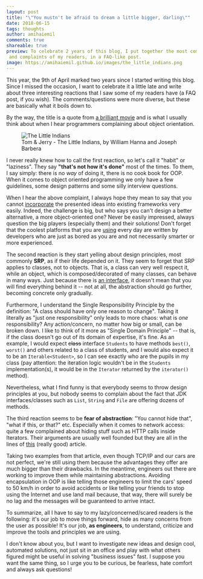 ```yaml
---
layout: post
title: "\"You mustn't be afraid to dream a little bigger, darling\""
date: 2018-06-15
tags: thoughts
author: amihaiemil
comments: true
shareable: true
preview: To celebrate 2 years of this blog, I put together the most common comments
 and complaints of my readers, in a FAQ-like post.
image: https://amihaiemil.github.io/images/the_little_indians.png
---
```


This year, the 9th of April marked two years since I started writing this blog. Since I
missed the occasion, I want to celebrate it a little late and write about three interesting reactions that I saw some of my readers have (a FAQ post, if you wish). The comments/questions were more diverse, but these are basically what it boils down to.

By the way, the title is a quote from [a brilliant movie](https://www.imdb.com/title/tt1375666/) and is what I usually think about when I hear programmers complaining about object orientation.

<figure class="articleimg">
 <img src="{{page.image}}" alt="The Little Indians">
 <figcaption>
 Tom & Jerry - The Little Indians, by  William Hanna and Joseph Barbera
 </figcaption>
</figure>

I never really knew how to call the first reaction, so let's call it "habit" or "laziness". They say **"that's not how it's done"** most of the times. To them, I say simply: there is no *way* of doing it, there is no cook book for OOP. When it comes to object oriented programming we only have a few guidelines, some design patterns and some silly interview questions.

When I hear the above complaint, I always hope they mean to say that you cannot [incorporate](/2018/04/17/dolls-and-maquettes.html) the presented ideas into existing frameworks very easily. Indeed, the challenge is big, but who says you can't design a better alternative, a more object-oriented one? Never be easily impressed, always question the big players (especially them) and their solutions! Don't forget that the coolest platforms that you are [using](/2018/01/24/teach-them-the-language-first.html) every day are written by developers who are just as bored as you are and not necessarily smarter or more experienced.

The second reaction is they start yelling about design principles, most commonly **SRP**, as if their life depended on it. They seem to forget that SRP applies to classes, not to objects. That is, a class can very well respect it, while an object, which is composed/decorated of many classes, can behave in many ways. Just because there is [an interface](/2017/08/12/how-interfaces-are-refactoring-our-code.html), it doesn't mean that you will find everything behind it -- not at all, the abstraction should go further, becoming concrete only gradually.

Furthermore, I understand the Single Responsibility Principle by the definition: "A class should have only one reason to change". Taking it literally as "just one responsibility" only leads to more chaos: what is *one* responsibility? Any action/concern, no matter how big or small, can be broken down. I like to think of it more as "Single Domain Principle" -- that is, if the class doesn't go out of its domain of expertise, it's fine. As an example, I would expect <strike>class</strike> interface ``Students`` to have methods ``best()``, ``worst()`` and others related to a class of students, and I would also expect it to be an ``Iterable<Student>``, so I can see exactly who are the pupils in my class (pay attention: the iteration logic wouldn't be in the ``Students`` implementation(s), it would be in the ``Iterator`` returned by the ``iterator()`` method).

Nevertheless, what I find funny is that everybody seems to throw design principles at you, but nobody seems to complain about the fact that JDK interfaces/classes such as ``List``, ``String`` and ``File`` are offering dozens of methods.

The third reaction seems to be **fear of abstraction**: "You cannot hide that", "what if this, or that?" etc. Especially when it comes to network access: quite a few complained about hiding stuff such as HTTP calls inside Iterators. Their arguments are usually well founded but they are all in the lines
of [this](https://www.joelonsoftware.com/2002/11/11/the-law-of-leaky-abstractions/) (really good) article.

Taking two examples from that article, even though TCP/IP and our cars are not perfect, we're still using them because the advantages they offer are much bigger than their drawbacks. In the meantime, engineers out there are working to improve them while maintaining abstractions. Avoiding encapsulation in OOP is like telling those engineers to limit the cars' speed to 50 km/h in order to avoid accidents or like telling your friends to stop using the Internet and use land mail because, that way, there will surely be no lag and the messages will be guaranteed to arrive intact.

To summarize, all I have to say to my lazy/concerned/scared readers is the following: it's our job to move things forward, hide as many concerns from the user as possible! It's our job, **as engineers**, to understand, criticize and improve the tools and principles we are using.

I don't know about you, but I want to investigate new ideas and design cool, automated solutions, not just sit in an office and play with what others figured might be useful in solving "business issues" fast. I suppose you want the same thing, so I urge you to be curious, be fearless, hate comfort and always ask questions!
